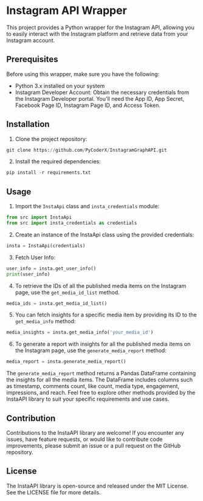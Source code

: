 # Instagram API Wrapper

This project provides a Python wrapper for the Instagram API, allowing you to easily interact with the Instagram platform and retrieve data from your Instagram account.

## Prerequisites

Before using this wrapper, make sure you have the following:

- Python 3.x installed on your system
- Instagram Developer Account: Obtain the necessary credentials from the Instagram Developer portal. You'll need the App ID, App Secret, Facebook Page ID, Instagram Page ID, and Access Token.

## Installation

1. Clone the project repository:

```python
git clone https://github.com/PyCoderX/InstagramGraphAPI.git
```

2. Install the required dependencies:
```python
pip install -r requirements.txt
```

## Usage

1. Import the `InstaApi` class and `insta_credentials` module:

```python
from src import InstaApi 
from src import insta_credentials as credentials
```

2. Create an instance of the InstaApi class using the provided credentials:
```python
insta = InstaApi(credentials)
```
3. Fetch User Info:
```python
user_info = insta.get_user_info()
print(user_info)
```
4. To retrieve the IDs of all the published media items on the Instagram page, use the `get_media_id_list` method.
```python
media_ids = insta.get_media_id_list()
```
5. You can fetch insights for a specific media item by providing its ID to the `get_media_info` method:
```python
media_insights = insta.get_media_info('your_media_id')
```
6. To generate a report with insights for all the published media items on the Instagram page, use the `generate_media_report` method:
```python
media_report = insta.generate_media_report()
```
The `generate_media_report` method returns a Pandas DataFrame containing the insights for all the media items. The DataFrame includes columns such as timestamp, comments count, like count, media type, engagement, impressions, and reach. Feel free to explore other methods provided by the InstaAPI library to suit your specific requirements and use cases.

## Contribution
Contributions to the InstaAPI library are welcome! If you encounter any issues, have feature requests, or would like to contribute code improvements, please submit an issue or a pull request on the GitHub repository.

## License
The InstaAPI library is open-source and released under the MIT License. See the LICENSE file for more details.